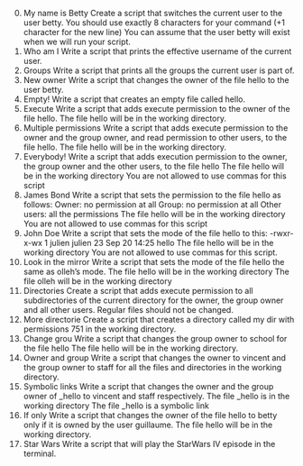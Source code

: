 0. My name is Betty
Create a script that switches the current user to the user betty.
You should use exactly 8 characters for your command (+1 character for the new line)
You can assume that the user betty will exist when we will run your script.
1. Who am I
Write a script that prints the effective username of the current user.
2. Groups
Write a script that prints all the groups the current user is part of.
3. New owner
Write a script that changes the owner of the file hello to the user betty.
4. Empty!
Write a script that creates an empty file called hello.
5. Execute
Write a script that adds execute permission to the owner of the file hello.
The file hello will be in the working directory.
6. Multiple permissions
Write a script that adds execute permission to the owner and the group owner, and read permission to other users, to the file hello.
The file hello will be in the working directory.
7. Everybody!
Write a script that adds execution permission to the owner, the group owner and the other users, to the file hello
The file hello will be in the working directory
You are not allowed to use commas for this script
8. James Bond
Write a script that sets the permission to the file hello as follows:
Owner: no permission at all
Group: no permission at all
Other users: all the permissions
The file hello will be in the working directory You are not allowed to use commas for this script
9. John Doe
Write a script that sets the mode of the file hello to this:
-rwxr-x-wx 1 julien julien 23 Sep 20 14:25 hello
The file hello will be in the working directory
You are not allowed to use commas for this script.
10. Look in the mirror
Write a script that sets the mode of the file hello the same as olleh’s mode.
The file hello will be in the working directory
The file olleh will be in the working directory
11. Directories
Create a script that adds execute permission to all subdirectories of the current directory for the owner, the group owner and all other users.
Regular files should not be changed.
12. More directorie
Create a script that creates a directory called my dir with permissions 751 in the working directory.
13. Change grou
Write a script that changes the group owner to school for the file hello
The file hello will be in the working directory.
14. Owner and group
Write a script that changes the owner to vincent and the group owner to staff for all the files and directories in the working directory.
15. Symbolic links
Write a script that changes the owner and the group owner of _hello to vincent and staff respectively.
The file _hello is in the working directory
The file _hello is a symbolic link
16. If only
Write a script that changes the owner of the file hello to betty only if it is owned by the user guillaume.
The file hello will be in the working directory.
17. Star Wars
Write a script that will play the StarWars IV episode in the terminal.
